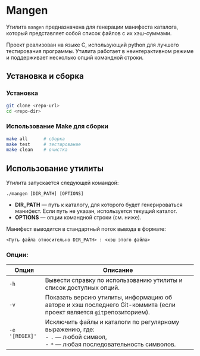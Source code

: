 # Mangen

Утилита `mangen` предназначена для генерации манифеста каталога, который представляет собой список файлов с их хэш-суммами. 

Проект реализован на языке C, использующий python для лучшего тестирования программы. Утилита работает в неинтерактивном режиме и поддерживает несколько опций командной строки.


## Установка и сборка
### Установка
```bash
git clone <repo-url>
cd <repo-dir>
```
### Использование Make для сборки
```bash
make all      # сборка
make test     # тестирование
make clean    # очистка
```


## Использование утилиты

Утилита запускается следующей командой:
```
./mangen [DIR_PATH] [OPTIONS]
```
- **DIR_PATH** — путь к каталогу, для которого будет генерироваться манифест. Если путь не указан, используется текущий каталог.
- **OPTIONS** — опции командной строки (см. ниже).

Манифест выводится в стандартный поток вывода в формате:

``
<Путь файла относительно DIR_PATH> : <хэш этого файла>
``

### Опции:

| Опция         | Описание                                                                                                                         |
|---------------|----------------------------------------------------------------------------------------------------------------------------------|
| `-h`          | Вывести справку по использованию утилиты и список доступных опций.                                                               |
| `-v`          | Показать версию утилиты, информацию об авторе и хэш последнего Git-коммита (если проект является `git`репозиторием).             |
| `-e '[REGEX]'`| Исключить файлы и каталоги по регулярному выражению, где:<br>- `.` — любой символ,<br>- `*` — любая последовательность символов. |


